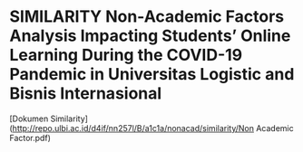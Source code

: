 # SIMILARITY Non-Academic Factors Analysis Impacting Students’ Online Learning During the COVID-19 Pandemic in Universitas Logistic and Bisnis Internasional

[Dokumen Similarity](http://repo.ulbi.ac.id/d4if/nn257l/B/a1c1a/nonacad/similarity/Non Academic Factor.pdf) <br>